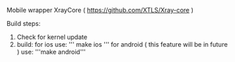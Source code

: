 Mobile wrapper XrayCore ( https://github.com/XTLS/Xray-core )

Build steps:
1. Check for kernel update
2. build:
    for ios use: ''' make ios '''
    for android ( this feature will be in future ) use: '''make android'''